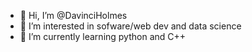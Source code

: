 - 👋 Hi, I’m @DavinciHolmes
- 👀 I’m interested in sofware/web dev and data science
- 🌱 I’m currently learning python and C++
<!--
DavinciHolmes/DavinciHolmes is a ✨ special ✨ repository because its `README.md` (this file) appears on your GitHub profile.
You can click the Preview link to take a look at your changes.
--->
